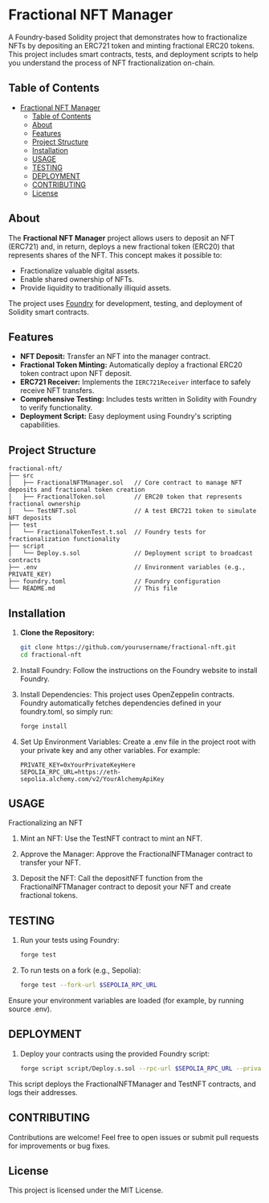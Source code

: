 # Fractional NFT Manager

A Foundry-based Solidity project that demonstrates how to fractionalize NFTs by depositing an ERC721 token and minting fractional ERC20 tokens. This project includes smart contracts, tests, and deployment scripts to help you understand the process of NFT fractionalization on-chain.

## Table of Contents

- [Fractional NFT Manager](#fractional-nft-manager)
  - [Table of Contents](#table-of-contents)
  - [About](#about)
  - [Features](#features)
  - [Project Structure](#project-structure)
  - [Installation](#installation)
  - [USAGE](#usage)
  - [TESTING](#testing)
  - [DEPLOYMENT](#deployment)
  - [CONTRIBUTING](#contributing)
  - [License](#license)

## About

The **Fractional NFT Manager** project allows users to deposit an NFT (ERC721) and, in return, deploys a new fractional token (ERC20) that represents shares of the NFT. This concept makes it possible to:
- Fractionalize valuable digital assets.
- Enable shared ownership of NFTs.
- Provide liquidity to traditionally illiquid assets.

The project uses [Foundry](https://getfoundry.sh/) for development, testing, and deployment of Solidity smart contracts.

## Features

- **NFT Deposit:** Transfer an NFT into the manager contract.
- **Fractional Token Minting:** Automatically deploy a fractional ERC20 token contract upon NFT deposit.
- **ERC721 Receiver:** Implements the `IERC721Receiver` interface to safely receive NFT transfers.
- **Comprehensive Testing:** Includes tests written in Solidity with Foundry to verify functionality.
- **Deployment Script:** Easy deployment using Foundry's scripting capabilities.

## Project Structure

```
fractional-nft/
├── src
│   ├── FractionalNFTManager.sol   // Core contract to manage NFT deposits and fractional token creation
│   ├── FractionalToken.sol        // ERC20 token that represents fractional ownership
│   └── TestNFT.sol                // A test ERC721 token to simulate NFT deposits
├── test
│   └── FractionalTokenTest.t.sol  // Foundry tests for fractionalization functionality
├── script
│   └── Deploy.s.sol               // Deployment script to broadcast contracts
├── .env                           // Environment variables (e.g., PRIVATE_KEY)
├── foundry.toml                   // Foundry configuration
└── README.md                      // This file
```

## Installation

1. **Clone the Repository:**

   ```bash
   git clone https://github.com/yourusername/fractional-nft.git
   cd fractional-nft

2. Install Foundry:
    Follow the instructions on the Foundry website to install Foundry.

3. Install Dependencies:
    This project uses OpenZeppelin contracts. Foundry automatically fetches dependencies defined in your foundry.toml, so simply run:

    ```bash
    forge install

4. Set Up Environment Variables:
    Create a .env file in the project root with your private key and any other variables. For example:

    ```env
    PRIVATE_KEY=0xYourPrivateKeyHere
    SEPOLIA_RPC_URL=https://eth-sepolia.alchemy.com/v2/YourAlchemyApiKey

## USAGE
Fractionalizing an NFT
1. Mint an NFT:
    Use the TestNFT contract to mint an NFT.

2. Approve the Manager:
    Approve the FractionalNFTManager contract to transfer your NFT.

3. Deposit the NFT:
    Call the depositNFT function from the FractionalNFTManager contract to deposit your NFT and create fractional tokens.

## TESTING
1. Run your tests using Foundry:

    ```bash 
    forge test

2. To run tests on a fork (e.g., Sepolia):

    ```bash
    forge test --fork-url $SEPOLIA_RPC_URL

Ensure your environment variables are loaded (for example, by running source .env).


## DEPLOYMENT
1. Deploy your contracts using the provided Foundry script:

    ```bash
    forge script script/Deploy.s.sol --rpc-url $SEPOLIA_RPC_URL --private-key $PRIVATE_KEY --broadcast --verify


This script deploys the FractionalNFTManager and TestNFT contracts, and logs their addresses.

## CONTRIBUTING
Contributions are welcome! Feel free to open issues or submit pull requests for improvements or bug fixes.

## License
This project is licensed under the MIT License.